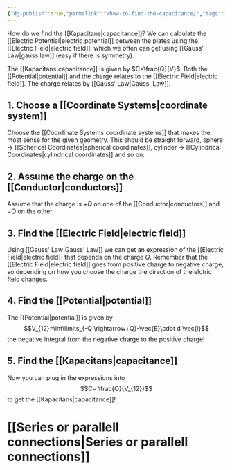 ```yaml
---
{"dg-publish":true,"permalink":"/how-to-find-the-capacitance/","tags":["elektromagnetiskfältteori"]}
---
```


How do we find the [[Kapacitans\|capacitance]]? We can calculate the [[Electric Potential\|electric potential]] between the plates using the [[Electric Field\|electric field]], which we often can get using [[Gauss' Law\|gauss law]] (easy if there is symmetry).

The [[Kapacitans\|capacitance]] is given by $C=\frac{Q}{V}$. Both the [[Potential\|potential]] and the charge relates to the [[Electric Field\|electric field]]. The charge relates by [[Gauss' Law\|Gauss' Law]].

## 1. Choose a [[Coordinate Systems\|coordinate system]]
Choose the [[Coordinate Systems\|coordinate systems]] that makes the most sense for the given geometry. This should be straight forward, sphere → [[Spherical Coordinates\|spherical coordinates]], cylinder → [[Cylindrical Coordinates\|cylindrical coordinates]] and so on.

## 2. Assume the charge on the [[Conductor\|conductors]]
Assume that the charge is $+Q$ on one of the [[Conductor\|conductors]] and $-Q$ on the other. 

## 3. Find the [[Electric Field\|electric field]]
Using [[Gauss' Law\|Gauss' Law]] we can get an expression of the [[Electric Field\|electric field]] that depends on the charge $Q$. Remember that the [[Electric Field\|electric field]] goes from positive charge to negative charge, so depending on how you choose the charge the direction of the elctric field changes.

## 4. Find the [[Potential\|potential]]
The [[Potential\|potential]] is given by
$$V_{12}=\int\limits_{-Q \rightarrow+Q}-\vec{E}\cdot d \vec{l}$$
the negative integral from the negative charge to the positive charge! 

## 5. Find the [[Kapacitans\|capacitance]]
Now you can plug in the expressions into 
$$C= \frac{Q}{V_{12}}$$
to get the [[Kapacitans\|capacitance]]! 

# [[Series or parallell connections\|Series or parallell connections]]
